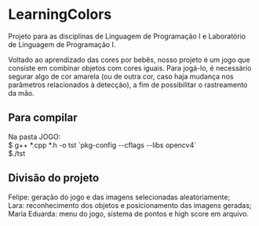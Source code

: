 # LearningColors
Projeto para as disciplinas de Linguagem de Programação I e Laboratório de Linguagem de Programação I.

Voltado ao aprendizado das cores por bebês, nosso projeto é um jogo que consiste em combinar objetos com cores iguais. Para jogá-lo, é necessário segurar algo de cor amarela (ou de outra cor, caso haja mudança nos parâmetros relacionados à detecção), a fim de possibilitar o rastreamento da mão.

## Para compilar <br/>
Na pasta JOGO: <br/>
$ g++ *.cpp *.h -o tst \`pkg-config --cflags --libs opencv4\` <br/>
$./tst

## Divisão do projeto <br/>
Felipe: geração do jogo e das imagens selecionadas aleatoriamente; <br/>
Lara: reconhecimento dos objetos e posicionamento das imagens geradas; <br/>
Maria Eduarda: menu do jogo, sistema de pontos e high score em arquivo.
